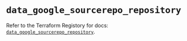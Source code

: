 # `data_google_sourcerepo_repository`

Refer to the Terraform Registory for docs: [`data_google_sourcerepo_repository`](https://www.terraform.io/docs/providers/google-beta/d/google_sourcerepo_repository).
